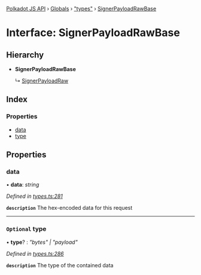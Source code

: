 [Polkadot JS API](../README.md) › [Globals](../globals.md) › ["types"](../modules/_types_.md) › [SignerPayloadRawBase](_types_.signerpayloadrawbase.md)

# Interface: SignerPayloadRawBase

## Hierarchy

* **SignerPayloadRawBase**

  ↳ [SignerPayloadRaw](_types_.signerpayloadraw.md)

## Index

### Properties

* [data](_types_.signerpayloadrawbase.md#data)
* [type](_types_.signerpayloadrawbase.md#optional-type)

## Properties

###  data

• **data**: *string*

*Defined in [types.ts:281](https://github.com/polkadot-js/api/blob/4ec6a0f9b8/packages/types/src/types.ts#L281)*

**`description`** The hex-encoded data for this request

___

### `Optional` type

• **type**? : *"bytes" | "payload"*

*Defined in [types.ts:286](https://github.com/polkadot-js/api/blob/4ec6a0f9b8/packages/types/src/types.ts#L286)*

**`description`** The type of the contained data
